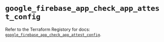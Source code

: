 # `google_firebase_app_check_app_attest_config`

Refer to the Terraform Registory for docs: [`google_firebase_app_check_app_attest_config`](https://registry.terraform.io/providers/hashicorp/google-beta/5.29.0/docs/resources/google_firebase_app_check_app_attest_config).
